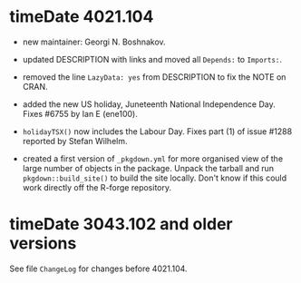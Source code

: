# timeDate 4021.104

- new maintainer: Georgi N. Boshnakov.

- updated DESCRIPTION with links and moved all `Depends:` to `Imports:`.

- removed the line `LazyData: yes` from DESCRIPTION to fix the NOTE on CRAN.

- added the new US holiday, Juneteenth National Independence Day. Fixes #6755 by
  Ian E (ene100).

- `holidayTSX()` now includes the Labour Day. Fixes part (1) of issue #1288
  reported by Stefan Wilhelm.

- created a first version of `_pkgdown.yml` for more organised view of the large
  number of objects in the package. Unpack the tarball and run
  `pkgdown::build_site()` to build the site locally. Don't know if this could
  work directly off the R-forge repository.
  

# timeDate 3043.102 and older versions

  See file `ChangeLog` for changes before 4021.104.
